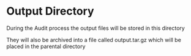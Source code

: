 # Output Directory #

During the Audit process the output files will be stored in this directory

They will also be archived into a file called output.tar.gz
which will be placed in the parental directory
